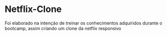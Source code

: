 # Netflix-Clone
Foi elaborado na intenção de treinar os conhecimentos adquiridos durante o bootcamp, assim criando um clone da netflix responsivo
